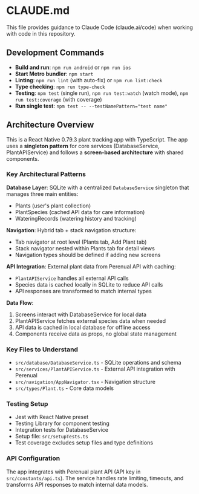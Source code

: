 # CLAUDE.md

This file provides guidance to Claude Code (claude.ai/code) when working with code in this repository.

## Development Commands

- **Build and run**: `npm run android` or `npm run ios`
- **Start Metro bundler**: `npm start`
- **Linting**: `npm run lint` (with auto-fix) or `npm run lint:check`
- **Type checking**: `npm run type-check`
- **Testing**: `npm test` (single run), `npm run test:watch` (watch mode), `npm run test:coverage` (with coverage)
- **Run single test**: `npm test -- --testNamePattern="test name"`

## Architecture Overview

This is a React Native 0.79.3 plant tracking app with TypeScript. The app uses a **singleton pattern** for core services (DatabaseService, PlantAPIService) and follows a **screen-based architecture** with shared components.

### Key Architectural Patterns

**Database Layer**: SQLite with a centralized `DatabaseService` singleton that manages three main entities:
- Plants (user's plant collection)
- PlantSpecies (cached API data for care information)
- WateringRecords (watering history and tracking)

**Navigation**: Hybrid tab + stack navigation structure:
- Tab navigator at root level (Plants tab, Add Plant tab)
- Stack navigator nested within Plants tab for detail views
- Navigation types should be defined if adding new screens

**API Integration**: External plant data from Perenual API with caching:
- `PlantAPIService` handles all external API calls
- Species data is cached locally in SQLite to reduce API calls
- API responses are transformed to match internal types

**Data Flow**: 
1. Screens interact with DatabaseService for local data
2. PlantAPIService fetches external species data when needed
3. API data is cached in local database for offline access
4. Components receive data as props, no global state management

### Key Files to Understand

- `src/database/DatabaseService.ts` - SQLite operations and schema
- `src/services/PlantAPIService.ts` - External API integration with Perenual
- `src/navigation/AppNavigator.tsx` - Navigation structure
- `src/types/Plant.ts` - Core data models

### Testing Setup

- Jest with React Native preset
- Testing Library for component testing  
- Integration tests for DatabaseService
- Setup file: `src/setupTests.ts`
- Test coverage excludes setup files and type definitions

### API Configuration

The app integrates with Perenual plant API (API key in `src/constants/api.ts`). The service handles rate limiting, timeouts, and transforms API responses to match internal data models.